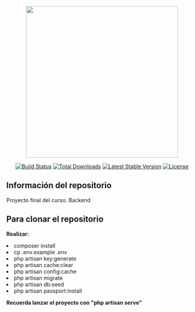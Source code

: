 <p align="center"><a href="https://laravel.com" target="_blank"><img src="https://raw.githubusercontent.com/laravel/art/master/logo-lockup/5%20SVG/2%20CMYK/1%20Full%20Color/laravel-logolockup-cmyk-red.svg" width="400"></a></p>

<p align="center">
<a href="https://travis-ci.org/laravel/framework"><img src="https://travis-ci.org/laravel/framework.svg" alt="Build Status"></a>
<a href="https://packagist.org/packages/laravel/framework"><img src="https://img.shields.io/packagist/dt/laravel/framework" alt="Total Downloads"></a>
<a href="https://packagist.org/packages/laravel/framework"><img src="https://img.shields.io/packagist/v/laravel/framework" alt="Latest Stable Version"></a>
<a href="https://packagist.org/packages/laravel/framework"><img src="https://img.shields.io/packagist/l/laravel/framework" alt="License"></a>
</p>

## Información del repositorio
Proyecto final del curso. Backend

## Para clonar el repositorio

<p><b>Realizar:</b></p>
<lu>
    <li>composer install</li>
    <li>cp .env.example .env</li>
    <li>php artisan key:generate</li>
    <li>php artisan cache:clear</li>
    <li>php artisan config:cache</li>
    <li>php artisan migrate</li>
    <li>php artisan db:seed</li>
    <li>php artisan passport:install</li>
</lu> 

<b>Recuerda lanzar el proyecto con "php artisan serve"</b>


